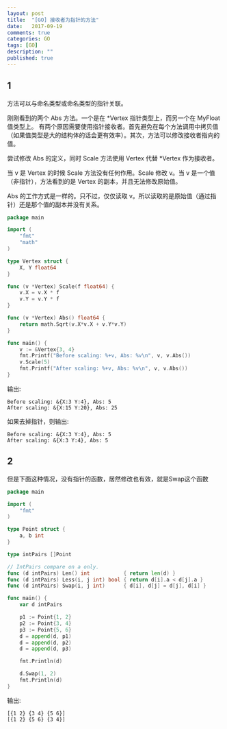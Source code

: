 ```yaml
---
layout: post
title:  "[GO] 接收者为指针的方法"
date:   2017-09-19
comments: true
categories: GO
tags: [GO]
description: ""
published: true
---
```


## 1

 方法可以与命名类型或命名类型的指针关联。

刚刚看到的两个 Abs 方法。一个是在 *Vertex 指针类型上，而另一个在 MyFloat 值类型上。 有两个原因需要使用指针接收者。首先避免在每个方法调用中拷贝值（如果值类型是大的结构体的话会更有效率）。其次，方法可以修改接收者指向的值。

尝试修改 Abs 的定义，同时 Scale 方法使用 Vertex 代替 *Vertex 作为接收者。

当 v 是 Vertex 的时候 Scale 方法没有任何作用。Scale 修改 v。当 v 是一个值（非指针），方法看到的是 Vertex 的副本，并且无法修改原始值。

Abs 的工作方式是一样的。只不过，仅仅读取 v。所以读取的是原始值（通过指针）还是那个值的副本并没有关系。

```go
package main

import (
    "fmt"
    "math"
)

type Vertex struct {
    X, Y float64
}

func (v *Vertex) Scale(f float64) {
    v.X = v.X * f
    v.Y = v.Y * f
}

func (v *Vertex) Abs() float64 {
    return math.Sqrt(v.X*v.X + v.Y*v.Y)
}

func main() {
    v := &Vertex{3, 4}
    fmt.Printf("Before scaling: %+v, Abs: %v\n", v, v.Abs())
    v.Scale(5)
    fmt.Printf("After scaling: %+v, Abs: %v\n", v, v.Abs())
}
```

输出:

```
Before scaling: &{X:3 Y:4}, Abs: 5
After scaling: &{X:15 Y:20}, Abs: 25
```

如果去掉指针，则输出:

```
Before scaling: &{X:3 Y:4}, Abs: 5
After scaling: &{X:3 Y:4}, Abs: 5
```

## 2

但是下面这种情况，没有指针的函数，居然修改也有效，就是Swap这个函数

```go
package main

import (
    "fmt"
)

type Point struct {
    a, b int
}

type intPairs []Point

// IntPairs compare on a only.
func (d intPairs) Len() int           { return len(d) }
func (d intPairs) Less(i, j int) bool { return d[i].a < d[j].a }
func (d intPairs) Swap(i, j int)      { d[i], d[j] = d[j], d[i] }

func main() {
    var d intPairs

    p1 := Point{1, 2}
    p2 := Point{3, 4}
    p3 := Point{5, 6}
    d = append(d, p1)
    d = append(d, p2)
    d = append(d, p3)

    fmt.Println(d)

    d.Swap(1, 2)
    fmt.Println(d)
}
```

输出:

```
[{1 2} {3 4} {5 6}]
[{1 2} {5 6} {3 4}]
```
